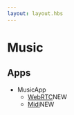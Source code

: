 ```yaml
---
layout: layout.hbs
---
```


# Music

## Apps
* MusicApp
  * [WebRTC](apps/music/webrtc.html)<span class="chip red">NEW</span> 
  * [Midi](apps/music/midi.html)<span class="chip red">NEW</span> 






